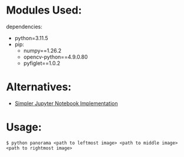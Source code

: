 # Modules Used:
dependencies:
  - python=3.11.5
  - pip:
      - numpy==1.26.2
      - opencv-python==4.9.0.80
      - pyfiglet==1.0.2

# Alternatives:
- [Simpler Jupyter Notebook Implementation](https://gist.github.com/tigercosmos/90a5664a3b698dc9a4c72bc0fcbd21f4)

# Usage:
`$ python panorama <path to leftmost image> <path to middle image> <path to rightmost image>`